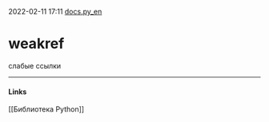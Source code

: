 2022-02-11 17:11
[docs.py_en](https://docs.python.org/3/library/weakref.html)
# weakref
слабые ссылки
_____________
#### Links
[[Библиотека Python]]